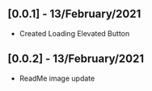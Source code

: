 ## [0.0.1] - 13/February/2021

* Created Loading Elevated Button

## [0.0.2] - 13/February/2021

* ReadMe image update